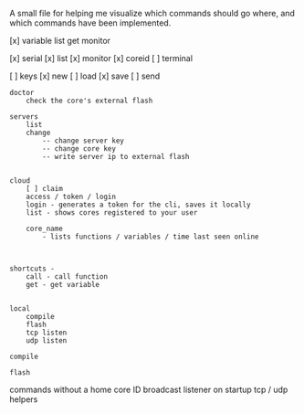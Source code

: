A small file for helping me visualize which commands should go where, and which commands have been implemented.


[x]	variable
		list
		get
		monitor

[x]	serial
		[x] list
		[x] monitor
		[x] coreid
		[ ] terminal

[ ]	keys
    [x] new
    [ ] load
    [x] save
    [ ] send

	doctor
		check the core's external flash

	servers
		list
		change
			-- change server key
			-- change core key
		 	-- write server ip to external flash


	cloud
	    [ ] claim
		access / token / login
		login - generates a token for the cli, saves it locally
		list - shows cores registered to your user

		core_name
			- lists functions / variables / time last seen online



	shortcuts -
		call - call function
		get - get variable


	local
		compile
		flash
		tcp listen
		udp listen

	compile

	flash




commands without a home
	core ID broadcast listener on startup
	tcp / udp helpers
